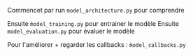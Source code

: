 Commencet par run `model_architecture.py` pour comprendre

Ensuite `m̀odel_training.py` pour entrainer le modèle
Ensuite `model_evaluation.py` pour évaluer le modèle

Pour l'améliorer + regarder les callbacks : `m̀odel_callbacks.py`